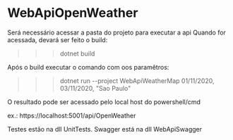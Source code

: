 # WebApiOpenWeather

Será necessário acessar a pasta do projeto para executar a api
Quando for acessada, devará ser feito o build:
>>> dotnet build

Após o build executar o comando com oos paramêtros:
>>> dotnet run --project WebApiWeatherMap 01/11/2020, 03/11/2020, "Sao Paulo"

O resultado pode ser acessado pelo local host do powershell/cmd

ex.: https://localhost:5001/api/OpenWeather

Testes estão na dll UnitTests.
Swagger está na dll WebApiSwagger
